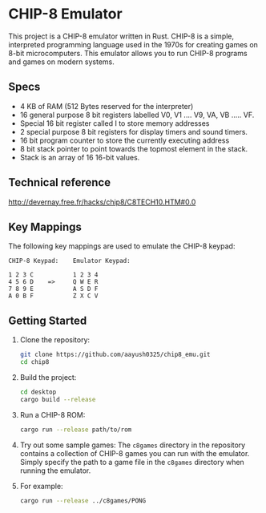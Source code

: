 # CHIP-8 Emulator

This project is a CHIP-8 emulator written in Rust. CHIP-8 is a simple, interpreted programming language used in the 1970s for creating games on 8-bit microcomputers. This emulator allows you to run CHIP-8 programs and games on modern systems.

## Specs

- 4 KB of RAM (512 Bytes reserved for the interpreter)
- 16 general purpose 8 bit registers labelled V0, V1 .... V9, VA, VB ..... VF.
- Special 16 bit register called I to store memory addresses
- 2 special purpose 8 bit registers for display timers and sound timers.
- 16 bit program counter to store the currently executing address
- 8 bit stack pointer to point towards the topmost element in the stack.
- Stack is an array of 16 16-bit values.

## Technical reference

http://devernay.free.fr/hacks/chip8/C8TECH10.HTM#0.0

## Key Mappings

The following key mappings are used to emulate the CHIP-8 keypad:

```
CHIP-8 Keypad:    Emulator Keypad:

1 2 3 C           1 2 3 4
4 5 6 D    =>     Q W E R
7 8 9 E           A S D F
A 0 B F           Z X C V
```

## Getting Started

1. Clone the repository:
    ```bash
    git clone https://github.com/aayush0325/chip8_emu.git
    cd chip8
    ```

2. Build the project:
    ```bash
    cd desktop
    cargo build --release
    ```

3. Run a CHIP-8 ROM:
    ```bash
    cargo run --release path/to/rom
    ```

4. Try out some sample games:
    The `c8games` directory in the repository contains a collection of CHIP-8 games you can run with the emulator. Simply specify the path to a game file in the `c8games` directory when running the emulator.

5. For example:

    ```bash
    cargo run --release ../c8games/PONG
    ```
